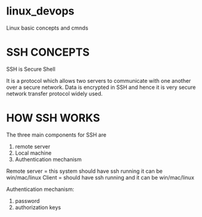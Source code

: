 # linux_devops
Linux basic concepts and cmnds
# SSH CONCEPTS

SSH is Secure Shell 

It is a protocol which allows two servers to communicate with one another over a secure network.
Data is encrypted in SSH and hence it is very secure network transfer protocol widely used.

# HOW SSH WORKS

The three main components for SSH are
1) remote server
2) Local machine
3) Authentication mechanism

Remote server = this system should have ssh running it can be win/mac/linux
Client = should have ssh running and it can be win/mac/linux

Authentication mechanism:
1) password
2) authorization keys

